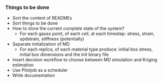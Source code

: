 ### Things to be done
* Sort the content of READMEs
* Sort things to be done
* How to store the current complete state of the system?
  - For each gauss point, of each cell, at each timestep: stress, strain, updstrain, stiffness (potentially)
* Separate initialization of MD
  - For each replica, of each material type produce:  initial box stress, initial box dimensions and the init binary file
* Insert decision workflow to choose between MD simulation and Kriging estimation
* Use Pilotjob as a scheduler
* Write documentation

